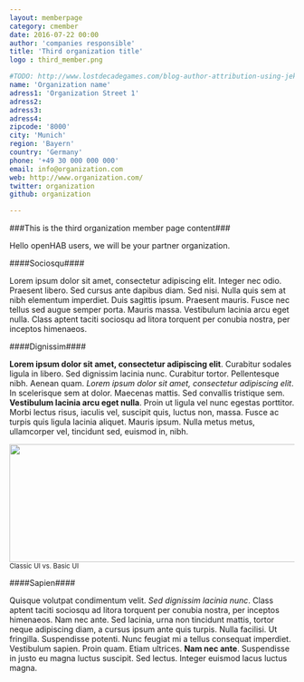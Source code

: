 ```yaml
---
layout: memberpage
category: cmember
date: 2016-07-22 00:00
author: 'companies responsible'
title: 'Third organization title'
logo : third_member.png

#TODO: http://www.lostdecadegames.com/blog-author-attribution-using-jekyll/
name: 'Organization name'
adress1: 'Organization Street 1'
adress2: 
adress3: 
adress4: 
zipcode: '8000'
city: 'Munich'
region: 'Bayern'
country: 'Germany'
phone: '+49 30 000 000 000'
email: info@organization.com
web: http://www.organization.com/
twitter: organization
github: organization

---
```

###This is the third organization member page content###

Hello openHAB users, we will be your partner organization.

####Sociosqu####
<p>Lorem ipsum dolor sit amet, consectetur adipiscing elit. Integer nec odio. Praesent libero. Sed cursus ante dapibus diam. Sed nisi. Nulla quis sem at nibh elementum imperdiet. Duis sagittis ipsum. Praesent mauris. Fusce nec tellus sed augue semper porta. Mauris massa. Vestibulum lacinia arcu eget nulla. Class aptent taciti sociosqu ad litora torquent per conubia nostra, per inceptos himenaeos. </p>

####Dignissim####
<p><b>Lorem ipsum dolor sit amet, consectetur adipiscing elit</b>. Curabitur sodales ligula in libero. Sed dignissim lacinia nunc. Curabitur tortor. Pellentesque nibh. Aenean quam. <i>Lorem ipsum dolor sit amet, consectetur adipiscing elit</i>. In scelerisque sem at dolor. Maecenas mattis. Sed convallis tristique sem. <b>Vestibulum lacinia arcu eget nulla</b>. Proin ut ligula vel nunc egestas porttitor. Morbi lectus risus, iaculis vel, suscipit quis, luctus non, massa. Fusce ac turpis quis ligula lacinia aliquet. Mauris ipsum. Nulla metus metus, ullamcorper vel, tincidunt sed, euismod in, nibh. </p>

<left>
<img border="0" height="208" src="http://1.bp.blogspot.com/-UGMKzWF-_J4/VpN6xdIEphI/AAAAAAAAJN0/KK3scDmGZYo/s640/classic-basic.png" width="640" /><br/>
<small>Classic UI vs. Basic UI</small>
</left>

####Sapien####
<p>Quisque volutpat condimentum velit. <i>Sed dignissim lacinia nunc</i>. Class aptent taciti sociosqu ad litora torquent per conubia nostra, per inceptos himenaeos. Nam nec ante. Sed lacinia, urna non tincidunt mattis, tortor neque adipiscing diam, a cursus ipsum ante quis turpis. Nulla facilisi. Ut fringilla. Suspendisse potenti. Nunc feugiat mi a tellus consequat imperdiet. Vestibulum sapien. Proin quam. Etiam ultrices. <b>Nam nec ante</b>. Suspendisse in justo eu magna luctus suscipit. Sed lectus. Integer euismod lacus luctus magna. </p>